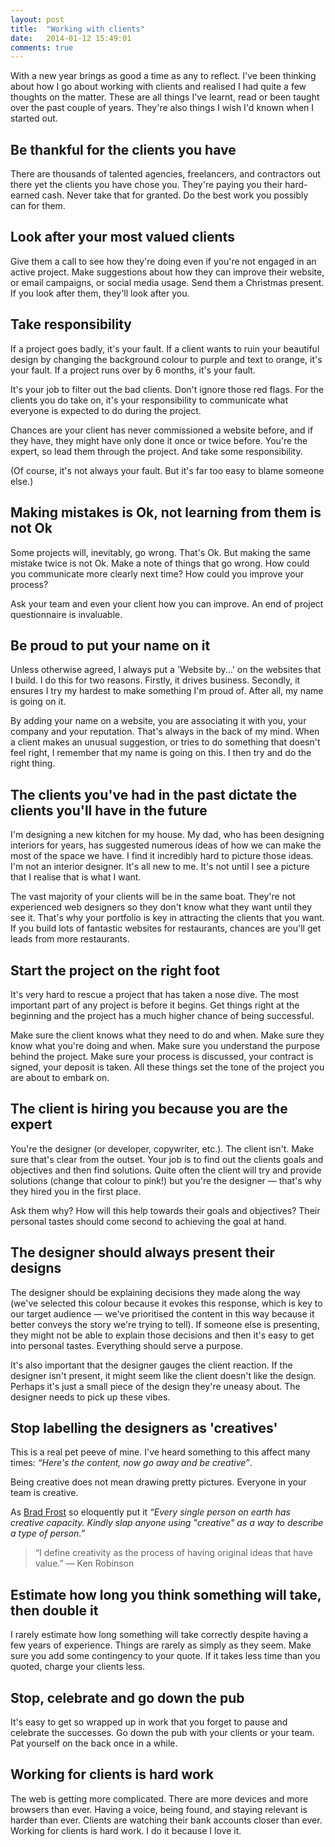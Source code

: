 ```yaml
---
layout: post
title:  "Working with clients"
date:   2014-01-12 15:49:01
comments: true
---
```

With a new year brings as good a time as any to reflect. I've been thinking about how I go about working with clients and realised I had quite a few thoughts on the matter. These are all things I've learnt, read or been taught over the past couple of years. They're also things I wish I'd known when I started out.

## Be thankful for the clients you have
There are thousands of talented agencies, freelancers, and contractors out there yet the clients you have chose you. They're paying you their hard-earned cash. Never take that for granted. Do the best work you possibly can for them.

## Look after your most valued clients
Give them a call to see how they're doing even if you're not engaged in an active project. Make suggestions about how they can improve their website, or email campaigns, or social media usage. Send them a Christmas present. If you look after them, they'll look after you.

## Take responsibility
If a project goes badly, it's your fault. If a client wants to ruin your beautiful design by changing the background colour to purple and text to orange, it's your fault. If a project runs over by 6 months, it's your fault.

It's your job to filter out the bad clients. Don't ignore those red flags. For the clients you do take on, it's your responsibility to communicate what everyone is expected to do during the project. 

Chances are your client has never commissioned a website before, and if they have, they might have only done it once or twice before. You're the expert, so lead them through the project. And take some responsibility.

(Of course, it's not always your fault. But it's far too easy to blame someone else.)

## Making mistakes is Ok, not learning from them is not Ok
Some projects will, inevitably, go wrong. That's Ok. But making the same mistake twice is not Ok. Make a note of things that go wrong. How could you communicate more clearly next time? How could you improve your process? 

Ask your team and even your client how you can improve. An end of project questionnaire is invaluable.

## Be proud to put your name on it
Unless otherwise agreed, I always put a 'Website by...' on the websites that I build. I do this for two reasons. Firstly, it drives business. Secondly, it ensures I try my hardest to make something I'm proud of. After all, my name is going on it.

By adding your name on a website, you are associating it with you, your company and your reputation. That's always in the back of my mind. When a client makes an unusual suggestion, or tries to do something that doesn't feel right, I remember that my name is going on this. I then try and do the right thing.

## The clients you've had in the past dictate the clients you'll have in the future
I'm designing a new kitchen for my house. My dad, who has been designing interiors for years, has suggested numerous ideas of how we can make the most of the space we have. I find it incredibly hard to picture those ideas. I'm not an interior designer. It's all new to me. It's not until I see a picture that I realise that is what I want.

The vast majority of your clients will be in the same boat. They're not experienced web designers so they don't know what they want until they see it. That's why your portfolio is key in attracting the clients that you want. If you build lots of fantastic websites for restaurants, chances are you'll get leads from more restaurants.

## Start the project on the right foot
It's very hard to rescue a project that has taken a nose dive. The most important part of any project is before it begins. Get things right at the beginning and the project has a much higher chance of being successful.

Make sure the client knows what they need to do and when. Make sure they know what you're doing and when. Make sure you understand the purpose behind the project. Make sure your process is discussed, your contract is signed, your deposit is taken. All these things set the tone of the project you are about to embark on.

## The client is hiring you because you are the expert
You're the designer (or developer, copywriter, etc.). The client isn't. Make sure that's clear from the outset. Your job is to find out the clients goals and objectives and then find solutions. Quite often the client will try and provide solutions (change that colour to pink!) but you're the designer — that's why they hired you in the first place. 

Ask them why? How will this help towards their goals and objectives? Their personal tastes should come second to achieving the goal at hand.

## The designer should always present their designs
The designer should be explaining decisions they made along the way (we've selected this colour because it evokes this response, which is key to our target audience — we've prioritised the content in this way because it better conveys the story we're trying to tell). If someone else is presenting, they might not be able to explain those decisions and then it's easy to get into personal tastes. Everything should serve a purpose.

It's also important that the designer gauges the client reaction. If the designer isn't present, it might seem like the client doesn't like the design. Perhaps it's just a small piece of the design they're uneasy about. The designer needs to pick up these vibes.

## Stop labelling the designers as 'creatives'
This is a real pet peeve of mine. I've heard something to this affect many times: *“Here's the content, now go away and be creative”*.

Being creative does not mean drawing pretty pictures. Everyone in your team is creative.

As [Brad Frost](https://twitter.com/brad_frost/status/327473623147352064) so eloquently put it *“Every single person on earth has creative capacity.  Kindly slap anyone using "creative" as a way to describe a type of person.”*

>“I define creativity as the process of having original ideas that have value.”
>— Ken Robinson

## Estimate how long you think something will take, then double it
I rarely estimate how long something will take correctly despite having a few years of experience. Things are rarely as simply as they seem. Make sure you add some contingency to your quote. If it takes less time than you quoted, charge your clients less.

## Stop, celebrate and go down the pub
It's easy to get so wrapped up in work that you forget to pause and celebrate the successes. Go down the pub with your clients or your team. Pat yourself on the back once in a while.

## Working for clients is hard work
The web is getting more complicated. There are more devices and more browsers than ever. Having a voice, being found, and staying relevant is harder than ever. Clients are watching their bank accounts closer than ever. Working for clients is hard work. I do it because I love it.